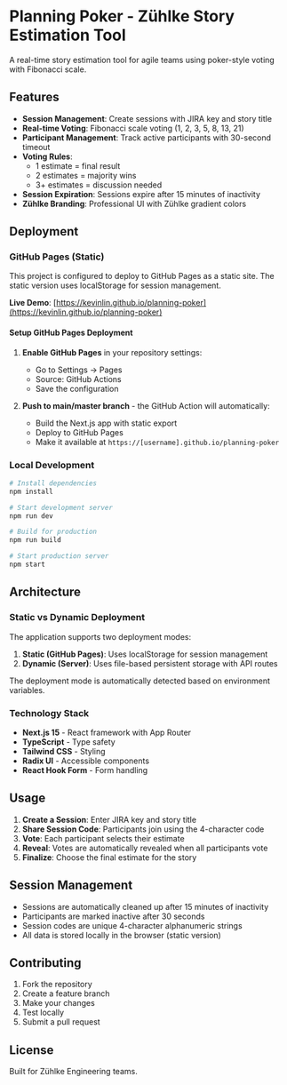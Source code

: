 # Planning Poker - Zühlke Story Estimation Tool

A real-time story estimation tool for agile teams using poker-style voting with Fibonacci scale.

## Features

- **Session Management**: Create sessions with JIRA key and story title
- **Real-time Voting**: Fibonacci scale voting (1, 2, 3, 5, 8, 13, 21)
- **Participant Management**: Track active participants with 30-second timeout
- **Voting Rules**: 
  - 1 estimate = final result
  - 2 estimates = majority wins
  - 3+ estimates = discussion needed
- **Session Expiration**: Sessions expire after 15 minutes of inactivity
- **Zühlke Branding**: Professional UI with Zühlke gradient colors

## Deployment

### GitHub Pages (Static)

This project is configured to deploy to GitHub Pages as a static site. The static version uses localStorage for session management.

**Live Demo**: [https://kevinlin.github.io/planning-poker](https://kevinlin.github.io/planning-poker)

#### Setup GitHub Pages Deployment

1. **Enable GitHub Pages** in your repository settings:
   - Go to Settings → Pages
   - Source: GitHub Actions
   - Save the configuration

2. **Push to main/master branch** - the GitHub Action will automatically:
   - Build the Next.js app with static export
   - Deploy to GitHub Pages
   - Make it available at `https://[username].github.io/planning-poker`

### Local Development

```bash
# Install dependencies
npm install

# Start development server
npm run dev

# Build for production
npm run build

# Start production server
npm start
```

## Architecture

### Static vs Dynamic Deployment

The application supports two deployment modes:

1. **Static (GitHub Pages)**: Uses localStorage for session management
2. **Dynamic (Server)**: Uses file-based persistent storage with API routes

The deployment mode is automatically detected based on environment variables.

### Technology Stack

- **Next.js 15** - React framework with App Router
- **TypeScript** - Type safety
- **Tailwind CSS** - Styling
- **Radix UI** - Accessible components
- **React Hook Form** - Form handling

## Usage

1. **Create a Session**: Enter JIRA key and story title
2. **Share Session Code**: Participants join using the 4-character code
3. **Vote**: Each participant selects their estimate
4. **Reveal**: Votes are automatically revealed when all participants vote
5. **Finalize**: Choose the final estimate for the story

## Session Management

- Sessions are automatically cleaned up after 15 minutes of inactivity
- Participants are marked inactive after 30 seconds
- Session codes are unique 4-character alphanumeric strings
- All data is stored locally in the browser (static version)

## Contributing

1. Fork the repository
2. Create a feature branch
3. Make your changes
4. Test locally
5. Submit a pull request

## License

Built for Zühlke Engineering teams. 